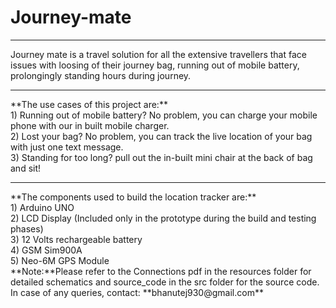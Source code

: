 # Journey-mate
<hr>
Journey mate is a travel solution for all the extensive travellers that face issues with loosing of their journey bag, running out of mobile battery, prolongingly standing hours during journey.
<br>
<hr>
**The use cases of this project are:**
<br>
1) Running out of mobile battery? No problem, you can charge your mobile phone with our in built mobile charger.
<br>
2) Lost your bag? No problem, you can track the live location of your bag with just one text message.
<br>
3) Standing for too long? pull out the in-built mini chair at the back of bag and sit!
<br>
<hr>
**The components used to build the location tracker are:**
<br>
1) Arduino UNO 
<br>
2) LCD Display (Included only in the prototype during the build and testing phases)
<br>
3) 12 Volts rechargeable battery
<br>
4) GSM Sim900A
<br>
5) Neo-6M GPS Module
<br>
**Note:**Please refer to the Connections pdf in the resources folder for detailed schematics and source_code in the src folder for the source code.
<br>
In case of any queries, contact: **bhanutej930@gmail.com**